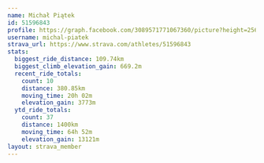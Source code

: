 ```yaml
---
name: Michał Piątek
id: 51596843
profile: https://graph.facebook.com/3089571771067360/picture?height=256&width=256
username: michal-piatek
strava_url: https://www.strava.com/athletes/51596843
stats:
  biggest_ride_distance: 109.74km
  biggest_climb_elevation_gain: 669.2m
  recent_ride_totals:
    count: 10
    distance: 380.85km
    moving_time: 20h 02m
    elevation_gain: 3773m
  ytd_ride_totals:
    count: 37
    distance: 1400km
    moving_time: 64h 52m
    elevation_gain: 13121m
layout: strava_member
--- 
```


